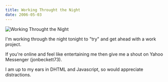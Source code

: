 ```yaml
---
title: Working Throught the Night
date: 2006-05-03
---
```


![Working Throught the Night](https://source.unsplash.com/hopX_jpVtRM/1600x900)

I'm working through the night tonight to "try" and get ahead with a work project.

If you're online and feel like entertaining me then give me a shout on Yahoo Messenger (jonbeckett73).

I am up to my ears in DHTML and Javascript, so would appreciate distractions.